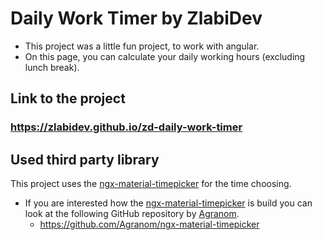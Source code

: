# Daily Work Timer by ZlabiDev

* This project was a little fun project, to work with angular.
* On this page, you can calculate your daily working hours (excluding lunch break).

## Link to the project

### https://zlabidev.github.io/zd-daily-work-timer

## Used third party library

This project uses the [ngx-material-timepicker](https://www.npmjs.com/package/ngx-material-timepicker) for the time choosing.

* If you are interested how the [ngx-material-timepicker](https://www.npmjs.com/package/ngx-material-timepicker) is build you can look at the following GitHub repository by [Agranom](https://github.com/Agranom).
    * https://github.com/Agranom/ngx-material-timepicker
